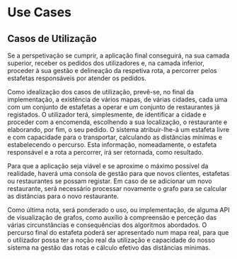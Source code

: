# Use Cases

Casos de Utilização
-------------------

Se a perspetivação se cumprir, a aplicação final conseguirá, na sua camada superior, receber os pedidos dos utilizadores e, na camada inferior, proceder à sua gestão e delineação da respetiva rota, a percorrer pelos estafetas responsáveis por atender os pedidos. 

Como idealização dos casos de utilização, prevê-se, no final da implementação, a existência de vários mapas, de várias cidades, cada uma com um conjunto de estafetas a operar e um conjunto de restaurantes já registados. O utilizador terá, simplesmente, de identificar a cidade e proceder com a encomenda, escolhendo a sua localização, o restaurante e elaborando, por fim, o seu pedido. O sistema atribuir-lhe-á um estafeta livre e com capacidade para o transportar, calculando as distâncias mínimas e estabelecendo o percurso. Esta informação, nomeadamente, o estafeta responsável e a rota a percorrer, irá ser retornada, como resultado. 

Para que a aplicação seja viável e se aproxime o máximo possível da realidade, haverá uma consola de gestão para que novos clientes, estafetas ou restaurantes se possam registar. Em caso de se adicionar um novo restaurante, será necessário processar novamente o grafo para se calcular as distâncias para o novo restaurante.

Como última nota, será ponderado o uso, ou implementação, de alguma API de visualização de grafos, como auxílio à compreensão e perceção das várias circunstâncias e consequências dos algoritmos abordados. O percurso final do estafeta poderá ser apresentado num mapa real, para que o utilizador possa ter a noção real da utilização e capacidade do nosso sistema na gestão das rotas e cálculo efetivo das distâncias mínimas.